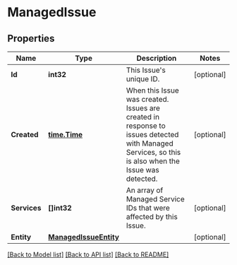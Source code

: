 # ManagedIssue

## Properties
Name | Type | Description | Notes
------------ | ------------- | ------------- | -------------
**Id** | **int32** | This Issue&#39;s unique ID.  | [optional] 
**Created** | [**time.Time**](time.Time.md) | When this Issue was created. Issues are created in response to issues detected with Managed Services, so this is also when the Issue was detected.  | [optional] 
**Services** | **[]int32** | An array of Managed Service IDs that were affected by this Issue.  | [optional] 
**Entity** | [**ManagedIssueEntity**](ManagedIssue_entity.md) |  | [optional] 

[[Back to Model list]](../README.md#documentation-for-models) [[Back to API list]](../README.md#documentation-for-api-endpoints) [[Back to README]](../README.md)


